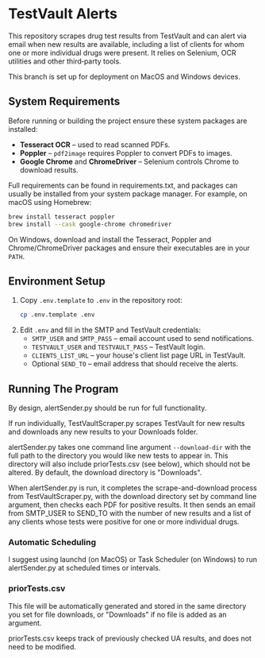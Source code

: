 # TestVault Alerts

This repository scrapes drug test results from TestVault and can alert via email when new results are available, including
a list of clients for whom one or more individual drugs were present. It relies on Selenium, OCR utilities and other third‑party tools.

This branch is set up for deployment on MacOS and Windows devices.

## System Requirements

Before running or building the project ensure these system packages are installed:

- **Tesseract OCR** – used to read scanned PDFs.
- **Poppler** – `pdf2image` requires Poppler to convert PDFs to images.
- **Google Chrome** and **ChromeDriver** – Selenium controls Chrome to download results.

Full requirements can be found in requirements.txt, and packages can usually be installed from your system package manager.
For example, on macOS using Homebrew:

```bash
brew install tesseract poppler
brew install --cask google-chrome chromedriver
```

On Windows, download and install the Tesseract, Poppler and Chrome/ChromeDriver packages and ensure their executables are in your `PATH`.

## Environment Setup

1. Copy `.env.template` to `.env` in the repository root:
   ```bash
   cp .env.template .env
   ```
2. Edit `.env` and fill in the SMTP and TestVault credentials:
   - `SMTP_USER` and `SMTP_PASS` – email account used to send notifications.
   - `TESTVAULT_USER` and `TESTVAULT_PASS` – TestVault login.
   - `CLIENTS_LIST_URL` – your house's client list page URL in TestVault.
   - Optional `SEND_TO` – email address that should receive the alerts.

## Running The Program
By design, alertSender.py should be run for full functionality.

If run individually, TestVaultScraper.py scrapes TestVault for new results and downloads any new results to your Downloads
folder.

alertSender.py takes one command line argument `--download-dir` with the full path to the directory you would like new tests
to appear in. This directory will also include priorTests.csv (see below), which should not be altered. By default, the
download directory is "Downloads".

When alertSender.py is run, it completes the scrape-and-download process from TestVaultScraper.py, with the download directory
set by command line argument, then checks each PDF for positive results. It then sends an email from SMTP_USER to SEND_TO
with the number of new results and a list of any clients whose tests were positive for one or more individual drugs.

### Automatic Scheduling
I suggest using launchd (on MacOS) or Task Scheduler (on Windows) to run alertSender.py at scheduled times or intervals.

### priorTests.csv
This file will be automatically generated and stored in the same directory you set for file downloads, or "Downloads" if
no file is added as an argument.

priorTests.csv keeps track of previously checked UA results, and does not need to be modified.